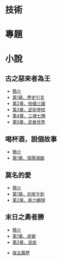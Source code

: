 # 技術
<!-- ## ElasticSearch實戰 -->
<!-- - <a href="/技術/ElasticSearch實戰" class="current-tab">簡介</a> -->


>>>>>>>>>>>>>>>>>>>>>>>>>>>>>>>>>>>>>>>>>>>>>>>>>>>>>>>>>>>>>>>>>>>>>>>>>>>>>>>>>>>>>>>>>>>>>>>>>>>>>>>>>>>>

# 專題


>>>>>>>>>>>>>>>>>>>>>>>>>>>>>>>>>>>>>>>>>>>>>>>>>>>>>>>>>>>>>>>>>>>>>>>>>>>>>>>>>>>>>>>>>>>>>>>>>>>>>>>>>>>>

# 小說

## 古之惡來者為王
- <a href="/小說/古之惡來者為王" class="current-tab">簡介</a>
- <a href="/小說/古之惡來者為王/第1章、歷史引言" class="current-tab">第1章、歷史引言</a>
- <a href="/小說/古之惡來者為王/第2章、拍攝三國" class="current-tab">第2章、拍攝三國</a>
- <a href="/小說/古之惡來者為王/第3章、武術學校" class="current-tab">第3章、武術學校</a>
- <a href="/小說/古之惡來者為王/第4章、三魂七魄" class="current-tab">第4章、三魂七魄</a>
- <a href="/小說/古之惡來者為王/第5章、武者世界" class="current-tab">第5章、武者世界</a>

## 喝杯酒，說個故事
- <a href="/小說/喝杯酒，說個故事" class="current-tab">簡介</a>
- <a href="/小說/喝杯酒，說個故事/第1章、陰陽酒館" class="current-tab">第1章、陰陽酒館</a>

## 莫名的愛
- <a href="/小說/莫名的愛" class="current-tab">簡介</a>
- <a href="/小說/莫名的愛/第1章、初來乍到" class="current-tab">第1章、初來乍到</a>
- <a href="/小說/莫名的愛/第2章、能力顯現" class="current-tab">第2章、能力顯現</a>

## 末日之勇者勝
- <a href="/小說/末日之勇者勝" class="current-tab">簡介</a>
- <a href="/小說/末日之勇者勝/第1章、疫變" class="current-tab">第1章、疫變</a>
- <a href="/小說/末日之勇者勝/第2章、鼠疫" class="current-tab">第2章、鼠疫</a>

>>>>>>>>>>>>>>>>>>>>>>>>>>>>>>>>>>>>>>>>>>>>>>>>>>>>>>>

* <a href="/版主履歷" class="current-tab">版主履歷</a>



 